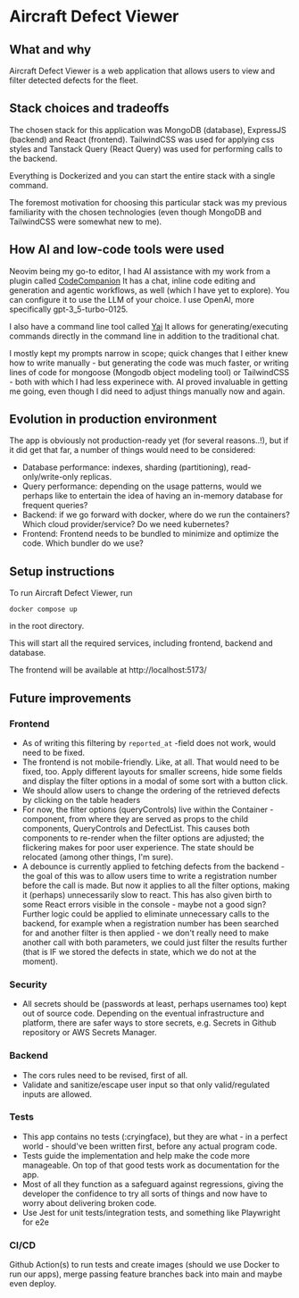 # Aircraft Defect Viewer

## What and why

Aircraft Defect Viewer is a web application that allows users to view and filter
detected defects for the fleet. 

## Stack choices and tradeoffs 
The chosen stack for this application was MongoDB (database), ExpressJS (backend) and React (frontend).
TailwindCSS was used for applying css styles and Tanstack Query (React Query) was used for performing
calls to the backend. 

Everything is Dockerized and you can start the entire stack with a single command.

The foremost motivation for choosing this particular stack was my previous familiarity with 
the chosen technologies (even though MongoDB and TailwindCSS were somewhat new to me). 

## How AI and low-code tools were used
Neovim being my go-to editor, I had AI assistance with my work from a plugin called [CodeCompanion](https://codecompanion.olimorris.dev/) 
It has a chat, inline code editing and generation and agentic workflows, as well (which I have yet to explore).
You can configure it to use the LLM of your choice. I use OpenAI, more specifically gpt-3_5-turbo-0125.

I also have a command line tool called [Yai](https://github.com/ekkinox/yai)
It allows for generating/executing commands directly in the command line in addition to the traditional chat.

I mostly kept my prompts narrow in scope; quick changes that I either knew how to write manually - but generating the code was much faster,
or writing lines of code for mongoose (Mongodb object modeling tool) or TailwindCSS - both with which I had less experinece with.
AI proved invaluable in getting me going, even though I did need to adjust things manually now and again.

## Evolution in production environment
The app is obviously not production-ready yet (for several reasons..!), but if it did get that far, a number of things would need to be considered:
- Database performance: indexes, sharding (partitioning), read-only/write-only replicas. 
- Query performance: depending on the usage patterns, would we perhaps like to entertain the idea of having an in-memory database for frequent queries?
- Backend: if we go forward with docker, where do we run the containers? Which cloud provider/service? Do we need kubernetes?
- Frontend: Frontend needs to be bundled to minimize and optimize the code. Which bundler do we use?

## Setup instructions
To run Aircraft Defect Viewer, run 
```
docker compose up
```
in the root directory.

This will start all the required services, including frontend, backend and database.

The frontend will be available at http://localhost:5173/

## Future improvements
### Frontend
- As of writing this filtering by `reported_at` -field does not work, would need to be fixed.
- The frontend is not mobile-friendly. Like, at all. That would need to be fixed, too. Apply
  different layouts for smaller screens, hide some fields and display the filter options in a modal
  of some sort with a button click.
- We should allow users to change the ordering of the retrieved defects by clicking on the table headers
- For now, the filter options (queryControls) live within the Container -component, from where they are 
  served as props to the child components, QueryControls and DefectList. This causes both components
  to re-render when the filter options are adjusted; the flickering makes for poor user experience.
  The state should be relocated (among other things, I'm sure).
- A debounce is currently applied to fetching defects from the backend - the goal of this was to
  allow users time to write a registration number before the call is made. 
  But now it applies to all the filter options, making it (perhaps) unnecessarily slow to react.
  This has also given birth to some React errors visible in the console - maybe not a good sign?
  Further logic could be applied to eliminate unnecessary calls to the backend, for example when a 
  registration number has been searched for and another filter is then applied - we don't really need 
  to make another call with both parameters, we could just filter the results further (that is IF we 
  stored the defects in state, which we do not at the moment).
  

### Security
- All secrets should be (passwords at least, perhaps usernames too) kept out of source code.
  Depending on the eventual infrastructure and platform, there are safer ways to store secrets,
  e.g. Secrets in Github repository or AWS Secrets Manager.

### Backend
 - The cors rules need to be revised, first of all.  
 - Validate and sanitize/escape user input so that only
   valid/regulated inputs are allowed.

### Tests
 - This app contains no tests (:cryingface), but they are what - in a perfect world - should've been written first, before any actual program code.
 - Tests guide the implementation and help make the code more manageable. On top of that good tests
   work as documentation for the app.
 - Most of all they function as a safeguard against regressions, giving the developer the confidence to try 
   all sorts of things and now have to worry about delivering broken code.
 - Use Jest for unit tests/integration tests, and something like Playwright for e2e 

### CI/CD
Github Action(s) to run tests and create images (should we use Docker to run our apps), merge passing feature branches 
back into main and maybe even deploy.


